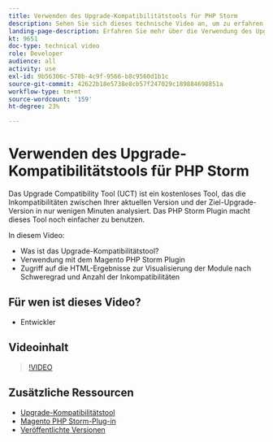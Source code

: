 ```yaml
---
title: Verwenden des Upgrade-Kompatibilitätstools für PHP Storm
description: Sehen Sie sich dieses technische Video an, um zu erfahren, wie Sie das Upgrade-Kompatibilitätstool mit dem PHP Storm-Plug-in verwenden.
landing-page-description: Erfahren Sie mehr über die Verwendung des Upgrade-Kompatibilitätstools mit dem PHP Storm-Plug-in, das die Identifizierung und Behebung von Inkompatibilitäten erleichtert.
kt: 9651
doc-type: technical video
role: Developer
audience: all
activity: use
exl-id: 9b56306c-578b-4c9f-9566-b8c9560d1b1c
source-git-commit: 42622b18e5738e8cb57f247029c189884698851a
workflow-type: tm+mt
source-wordcount: '159'
ht-degree: 23%

---
```


# Verwenden des Upgrade-Kompatibilitätstools für PHP Storm

Das Upgrade Compatibility Tool (UCT) ist ein kostenloses Tool, das die Inkompatibilitäten zwischen Ihrer aktuellen Version und der Ziel-Upgrade-Version in nur wenigen Minuten analysiert. Das PHP Storm Plugin macht dieses Tool noch einfacher zu benutzen.

In diesem Video:

- Was ist das Upgrade-Kompatibilitätstool?
- Verwendung mit dem Magento PHP Storm Plugin
- Zugriff auf die HTML-Ergebnisse zur Visualisierung der Module nach Schweregrad und Anzahl der Inkompatibilitäten

## Für wen ist dieses Video?

- Entwickler

## Videoinhalt

>[!VIDEO](https://video.tv.adobe.com/v/340150?quality=12&learn=on)

## Zusätzliche Ressourcen

- [Upgrade-Kompatibilitätstool](https://experienceleague.adobe.com/docs/commerce-operations/upgrade-guide/upgrade-compatibility-tool/overview.html)
- [Magento PHP Storm-Plug-in](https://plugins.jetbrains.com/plugin/8024-magento-phpstorm)
- [Veröffentlichte Versionen](https://devdocs.magento.com/release/released-versions.html)

